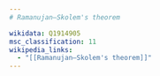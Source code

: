 ```yaml
---
# Ramanujan–Skolem's theorem

wikidata: Q1914905
msc_classification: 11
wikipedia_links:
  - "[[Ramanujan–Skolem's theorem]]"
---
```

